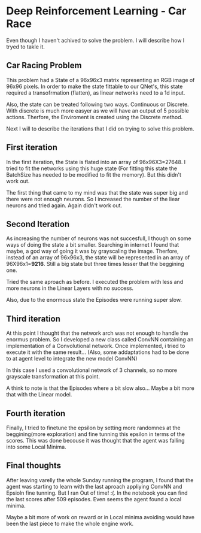 # Deep Reinforcement Learning - Car Race

Even though I haven't achived to solve the problem. I will describe how I tryed to takle it.

## Car Racing Problem

This problem had a State of a 96x96x3 matrix representing an RGB image of 96x96 pixels. In order to make the state fittable to our QNet's, this state required a transofrmation (flatten), as linear networks need to a 1d input.

Also, the state can be treated following two ways. Continuous or Discrete. With discrete is much more easyer as we will have an output of 5 possible actions. Therfore, the Enviroment is created using the Discrete method.

Next I will to describe the iterations that I did on trying to solve this problem.

## First iteration

In the first iteration, the State is flated into an array of 96x96X3=27648. I tried to fit the networks using this huge state (For fitting this state the BatchSize has needed to be modified to fit the memory). But this didn't work out.

The first thing that came to my mind was that the state was super big and there were not enough neurons. So I increased the number of the liear neurons and tried again. Again didn't work out. 

## Second Iteration

As increasing the number of neurons was not succesfull, I though on some ways of doing the state a bit smaller. Searching in internet I found that maybe, a god way of going it was by grayscaling the image. Therfore, instead of an array of 96x96x3, the state will be represented in an array of 96X96x1=**9216**. Still a big state but three times lesser that the beggining one.

Tried the same aproach as before. I executed the problem with less and more neurons in the Linear Layers with no success.

Also, due to the enormous state the Episodes were running super slow. 

## Third iteration

At this point I thought that the network arch was not enough to handle the enormus problem. So I developed a new class called ConvNN containing an implementation of a Convolutional network. Once implemented, i tried to execute it with the same result... (Also, some addaptations had to be done to at agent level to integrate the new model ConvNN)

In this case I used a convolutional network of 3 channels, so no more grayscale transformation at this point. 

A think to note is that the Episodes where a bit slow also... Maybe a bit more that with the Linear model.

## Fourth iteration

Finally, I tried to finetune the epsilon by setting more randomnes at the beggining(more exploration) and fine tunning this epsilon in terms of the scores. This was done becouse it was thought that the agent was falling into some Local Minima.

## Final thoughts

After leaving varelly the whole Sunday running the program, I found that the agent was starting to learn with the last aproach appliying ConvNN and Epsioln fine tunning. But I ran Out of time! :(. In the notebook you can find the last scores after 509 episodes. Even seems the agent found a local minima. 

Maybe a bit more of work on reward or in Local minima avoiding would have been the last piece to make the whole engine work.
